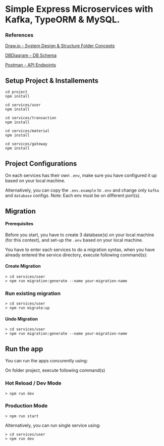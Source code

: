 # Simple Express Microservices with Kafka, TypeORM & MySQL.

### References
[Draw.io - System Design & Structure Folder Concepts](https://drive.google.com/file/d/1vTmn0iC6LX1YXymLDytRG8s5TbxXVjaM/view?usp=sharing)

[DBDiagram - DB Schema](https://dbdiagram.io/d/Badr-Backend-Assessment-64507c4fdca9fb07c455a78b)

[Postman - API Endpoints](https://lively-water-387458.postman.co/workspace/regy~fd53316d-d94b-4293-82cc-39ac23ef09e5/folder/3755044-d086c700-f9fe-4e80-9d54-97abf2f91ead?action=share&creator=3755044&ctx=documentation)

## Setup Project & Installements
```
cd project
npm install

cd services/user
npm install

cd services/transaction
npm install

cd services/material
npm install

cd services/gateway
npm install
```

## Project Configurations
On each services has their own `.env`, make sure you have configured it up based on your local machine.

Alternatively, you can copy the `.env.example` to `.env` and change only `kafka` and `database` configs.
Note: Each env must be on different port(s).


## Migration
#### Prerequisites
Before you start, you have to create 3 database(s) on your local machine (for this context), and set-up the `.env` based on your local machine.


You have to enter each services to do a migration syntax, when you have already entered the service directory, execute following command(s):

#### Create Migration

```
> cd services/user
> npm run migration:generate --name your-migration-name
```

### Run existing migration

```
> cd services/user
> npm run migrate:up
```

#### Undo Migration
```
> cd services/user
> npm run migration:generate --name your-migration-name
```



## Run the app
You can run the apps concurently using:

On folder project, execute following command(s)

### Hot Reload / Dev Mode
```
> npm run dev
```

### Production Mode
```
> npm run start
```


Alternatively, you can run single service using:
```
> cd services/user
> npm run dev
```
